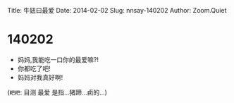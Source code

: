 Title: 牛妞曰最爱
Date: 2014-02-02 
Slug: nnsay-140202
Author: Zoom.Quiet


# 140202

- 妈妈,我能吃一口你的最爱嘛?!
- 你都吃了吧!
- 妈妈对我真好啊!

(`粑粑`: 目测 最爱 是指...猪蹄...卣的...)
